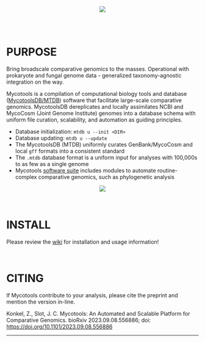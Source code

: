 <p align="center">
    <img
        src="https://github.com/xonq/mycotools/blob/master/misc/pictogo.white.png"
    >
</p>
<br /><br />

# PURPOSE
Bring broadscale comparative genomics to the masses. Operational with
prokaryote and fungal genome data - generalized taxonomy-agnostic integration
on the way.

Mycotools is a compilation of computational biology tools and database
([MycotoolsDB/MTDB](https://github.com/xonq/mycotools/wiki/MycotoolsDB)) software
that facilitate large-scale comparative genomics. MycotoolsDB dereplicates and locally
assimilates NCBI and MycoCosm (Joint Genome Institute) genomes into a database schema with uniform file curation, scalability, and automation as guiding principles. 

- Database initialization: `mtdb u --init <DIR>`
- Database updating: `mtdb u --update`
- The MycotoolsDB (MTDB) uniformly curates GenBank/MycoCosm and local `gff` formats into a consistent standard
- The `.mtdb` database format is a uniform input for analyses with 100,000s to as few as a single genome
- Mycotools [software suite](https://github.com/xonq/mycotools/wiki/Usage) includes modules to automate routine-complex
  comparative genomics, such as phylogenetic analysis

<p align="center">
    <img
        src="https://github.com/xonq/mycotools/blob/master/misc/mtdb.png"
    >
</p>

<br />

# INSTALL

Please review the [wiki](https://github.com/xonq/mycotools/wiki/Install) for installation and usage information!

<br />

# CITING

If Mycotools contribute to your analysis, please cite the preprint and mention
the version in-line. 

Konkel, Z., Slot, J. C. Mycotools: An Automated and Scalable Platform for
Comparative Genomics. bioRxiv 2023.09.08.556886; doi: https://doi.org/10.1101/2023.09.08.556886

---


